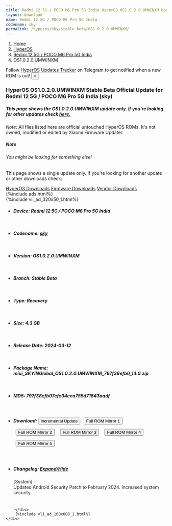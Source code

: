 ```yaml
---
title: Redmi 12 5G / POCO M6 Pro 5G India HyperOS OS1.0.2.0.UMWINXM Update
layout: download
name: Redmi 12 5G / POCO M6 Pro 5G India
codename: sky
permalink: /hyperos/sky/stable beta/OS1.0.2.0.UMWINXM/
---
```

<nav aria-label="breadcrumb">
    <ol class="breadcrumb">
        <li class="breadcrumb-item"><a href="/">Home</a></li>
        <li class="breadcrumb-item"><a href="/hyperos/">HyperOS</a></li>
        <li class="breadcrumb-item"><a href="/hyperos/sky/">Redmi 12 5G / POCO M6 Pro 5G India</a></li>
        <li class="breadcrumb-item active" aria-current="page">OS1.0.2.0.UMWINXM</li>
    </ol>
</nav>
<div class="alert alert-primary alert-dismissible fade show" role="alert">
    Follow <a href="https://t.me/MIUIUpdatesTracker" class="alert-link">HyperOS Updates Tracker</a> on Telegram to get
    notified when a new ROM is out!
    <button type="button" class="close" data-dismiss="alert" aria-label="Close">
        <span aria-hidden="true">&times;</span>
    </button>
</div>
<div class="col-12 mx-auto">
    <h3 class="title bg-light p-2 rounded">HyperOS OS1.0.2.0.UMWINXM Stable Beta Official Update for Redmi 12 5G / POCO M6 Pro 5G India (sky)</h3>
    <h5>This page shows the OS1.0.2.0.UMWINXM update only. If you're looking for other updates check
        <a href="/hyperos/sky/">here.</a></h5>
    <p><i>Note: </i>All files listed here are official untouched HyperOS ROMs.
        It's not owned, modified or edited by Xiaomi Firmware Updater.</p>
    <div class="card">
        <div class="card-body">
            <h5 class="card-title">Note</h5>
            <h6 class="card-subtitle mb-2 text-muted">You might be looking for something else!</h6>
            <p class="card-text">This page shows a single update only.
                If you're looking for another update or other downloads check:</p>
            <a href="/hyperos/" class="card-link">HyperOS Downloads</a>
            <a href="/firmware/" class="card-link">Firmware Downloads</a>
            <a href="/vendor/" class="card-link">Vendor Downloads</a>
        </div>
    </div>
    {%include ads.html%}
    <div class="row justify-content-center">
        <div class="col-10" id="downloads">
                    <div class="card card-body">
            {%include vli_ad_320x50_1.html%}
            <ul class="list-unstyled">
                <li style="padding-bottom: 10px;">
                    <h5><b>Device: </b>Redmi 12 5G / POCO M6 Pro 5G India</h5>
                </li>
                <li style="padding-bottom: 10px;">
                    <h5><b>Codename: </b> <a href="/hyperos/sky/" target="_blank">sky</a> </h5>
                </li>
                <li style="padding-bottom: 10px;">
                    <h5><b>Version: </b>OS1.0.2.0.UMWINXM</h5>
                </li>
                <li style="padding-bottom: 10px;">
                    <h5><b>Branch: </b>Stable Beta</h5>
                </li>
                <li style="padding-bottom: 10px;">
                    <h5><b>Type: </b>Recovery</h5>
                </li>
                <li style="padding-bottom: 10px;">
                    <h5><b>Size: </b>4.3 GB</h5>
                </li>
                <li style="padding-bottom: 10px;">
                    <h5><b>Release Date: </b>2024-03-12</h5>
                </li>
                <li style="padding-bottom: 10px;">
                    <h5><b>Package Name: </b><span id="filename" class="text-dark">miui_SKYINGlobal_OS1.0.2.0.UMWINXM_797f38efb0_14.0.zip</span></h5>
                </li>
                <li style="padding-bottom: 10px;">
                    <h5><b>MD5: </b><span id="md5" class="text-muted">797f38efb07cfe34eca755d71843aadf</span></h5>
                </li>
                <li style="padding-bottom: 10px;">
                    <h5><b>Download: </b><button type="button" id="incremental_download" class="btn btn-warning" onclick="window.open('https://bigota.d.miui.com/OS1.0.2.0.UMWINXM/miui-blockota-sky_in_global-OS1.0.1.0.UMWINXM-OS1.0.2.0.UMWINXM-64e3438f4c-14.0.zip', '_blank');"><i class="fa fa-download"></i> Incremental Update</button> <button type="button" id="download" class="btn btn-primary" style="margin: 7px;" onclick="window.open('https://cdnorg.d.miui.com/OS1.0.2.0.UMWINXM/miui_SKYINGlobal_OS1.0.2.0.UMWINXM_797f38efb0_14.0.zip', '_blank');"><i class="fa fa-download"></i> Full ROM Mirror 1</button> <button type="button" id="download" class="btn btn-primary" style="margin: 7px;" onclick="window.open('https://bkt-sgp-miui-ota-update-alisgp.oss-ap-southeast-1.aliyuncs.com/OS1.0.2.0.UMWINXM/miui_SKYINGlobal_OS1.0.2.0.UMWINXM_797f38efb0_14.0.zip', '_blank');"><i class="fa fa-download"></i> Full ROM Mirror 2</button> <button type="button" id="download" class="btn btn-primary" style="margin: 7px;" onclick="window.open('https://bn.d.miui.com/OS1.0.2.0.UMWINXM/miui_SKYINGlobal_OS1.0.2.0.UMWINXM_797f38efb0_14.0.zip', '_blank');"><i class="fa fa-download"></i> Full ROM Mirror 3</button> <button type="button" id="download" class="btn btn-primary" style="margin: 7px;" onclick="window.open('https://bigota.d.miui.com/OS1.0.2.0.UMWINXM/miui_SKYINGlobal_OS1.0.2.0.UMWINXM_797f38efb0_14.0.zip', '_blank');"><i class="fa fa-download"></i> Full ROM Mirror 4</button> <button type="button" id="download" class="btn btn-primary" style="margin: 7px;" onclick="window.open('https://hugeota.d.miui.com/OS1.0.2.0.UMWINXM/miui_SKYINGlobal_OS1.0.2.0.UMWINXM_797f38efb0_14.0.zip', '_blank');"><i class="fa fa-download"></i> Full ROM Mirror 5</button></h5>
                </li>
                <li style="padding-bottom: 10px;">
                    <h5><b>Changelog: </b><a href="#sky_1_changelog" data-toggle="collapse" role="button"
                            aria-expanded="false" aria-controls="sky_1_changelog"> <i class="fa fa-arrow-down"
                                aria-hidden="true"></i> Expand/Hide</a></h5>
                    <div class="collapse" id="sky_1_changelog">
                        <p id="changelog_text">[System]<br>Updated Android Security Patch to February 2024. Increased system security.</p>
                    </div>
                </li>
            </ul>
        </div>

        </div>
        {%include vli_ad_160x600_1.html%}
    </div>
</div>
